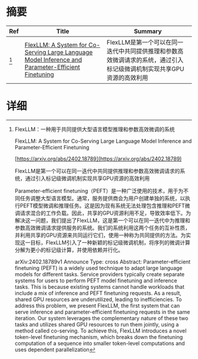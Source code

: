 # 摘要

| Ref | Title | Summary |
| --- | --- | --- |
| [^1] | [FlexLLM: A System for Co-Serving Large Language Model Inference and Parameter-Efficient Finetuning](https://arxiv.org/abs/2402.18789) | FlexLLM是第一个可以在同一迭代中共同提供推理和参数高效微调请求的系统，通过引入标记级微调机制实现共享GPU资源的高效利用 |

# 详细

[^1]: FlexLLM：一种用于共同提供大型语言模型推理和参数高效微调的系统

    FlexLLM: A System for Co-Serving Large Language Model Inference and Parameter-Efficient Finetuning

    [https://arxiv.org/abs/2402.18789](https://arxiv.org/abs/2402.18789)

    FlexLLM是第一个可以在同一迭代中共同提供推理和参数高效微调请求的系统，通过引入标记级微调机制实现共享GPU资源的高效利用

    

    Parameter-efficient finetuning（PEFT）是一种广泛使用的技术，用于为不同任务调整大型语言模型。通常，服务提供商会为用户创建单独的系统，以执行PEFT模型微调和推理任务。这是因为现有系统无法处理包含推理和PEFT微调请求混合的工作负载。因此，共享的GPU资源利用不足，导致效率低下。为解决这一问题，我们提出了FlexLLM，这是第一个可以在同一迭代中为推理和参数高效微调请求提供服务的系统。我们的系统利用这两个任务的互补性质，并利用共享的GPU资源来共同运行它们，使用一种称为共同提供的方法。为实现这一目标，FlexLLM引入了一种新颖的标记级微调机制，将序列的微调计算分解为更小的标记级计算，并使用依赖并行化。

    arXiv:2402.18789v1 Announce Type: cross  Abstract: Parameter-efficient finetuning (PEFT) is a widely used technique to adapt large language models for different tasks. Service providers typically create separate systems for users to perform PEFT model finetuning and inference tasks. This is because existing systems cannot handle workloads that include a mix of inference and PEFT finetuning requests. As a result, shared GPU resources are underutilized, leading to inefficiencies. To address this problem, we present FlexLLM, the first system that can serve inference and parameter-efficient finetuning requests in the same iteration. Our system leverages the complementary nature of these two tasks and utilizes shared GPU resources to run them jointly, using a method called co-serving. To achieve this, FlexLLM introduces a novel token-level finetuning mechanism, which breaks down the finetuning computation of a sequence into smaller token-level computations and uses dependent parallelization
    

